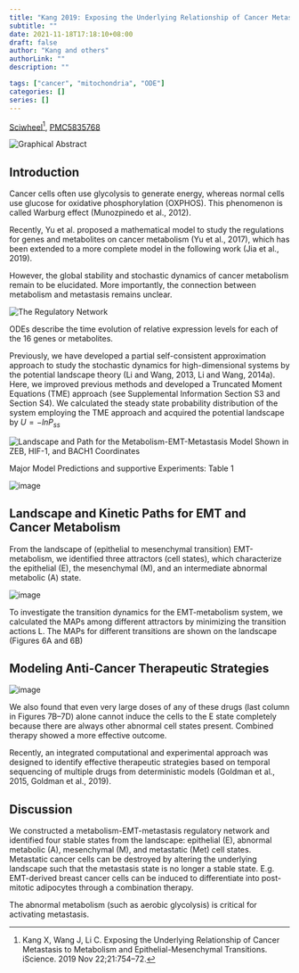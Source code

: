 ```yaml
---
title: "Kang 2019: Exposing the Underlying Relationship of Cancer Metastasis to Metabolism and Epithelial-Mesenchymal Transitions"
subtitle: ""
date: 2021-11-18T17:18:10+08:00
draft: false
author: "Kang and others"
authorLink: ""
description: ""

tags: ["cancer", "mitochondria", "ODE"]
categories: []
series: []
---
```


[Sciwheel](https://sciwheel.com/work/#/items/9267342)[^Kang2019], [PMC5835768](https://www.ncbi.nlm.nih.gov/pmc/articles/PMC5835768/)

<!--more-->

![Graphical Abstract](https://user-images.githubusercontent.com/40054455/142387555-99f12e86-7bd8-4003-9e1e-6d9aa8d4de05.png "Graphical Abstract")

## Introduction

Cancer cells often use glycolysis to generate energy, whereas normal cells use glucose for oxidative phosphorylation (OXPHOS). This phenomenon is called Warburg effect (Munozpinedo et al., 2012).

Recently, Yu et al. proposed a mathematical model to study the regulations for genes and metabolites on cancer metabolism (Yu et al., 2017), which has been extended to a more complete model in the following work (Jia et al., 2019).

However, the global stability and stochastic dynamics of cancer metabolism remain to be elucidated. More importantly, the connection between metabolism and metastasis remains unclear.

![The Regulatory Network](https://user-images.githubusercontent.com/40054455/142431555-3d37d80b-b8d8-474f-b463-d53dd5312f5c.png "The Regulatory Network")

ODEs describe the time evolution of relative expression levels for each of the 16 genes or metabolites.

Previously, we have developed a partial self-consistent approximation approach to study the stochastic dynamics for high-dimensional systems by the potential landscape theory (Li and Wang, 2013, Li and Wang, 2014a). Here, we improved previous methods and developed a Truncated Moment Equations (TME) approach (see Supplemental Information Section S3 and Section S4). We calculated the steady state probability distribution of the system employing the TME approach and acquired the potential landscape by $U=-lnP_{ss}$


![Landscape and Path for the Metabolism-EMT-Metastasis Model Shown in ZEB, HIF-1, and BACH1 Coordinates](https://user-images.githubusercontent.com/40054455/142432421-29672deb-2e07-45a2-84f5-49ef043d6db4.png "Landscape and Path for the Metabolism-EMT-Metastasis Model Shown in ZEB, HIF-1, and BACH1 Coordinates")


Major Model Predictions and supportive Experiments: Table 1

![image](https://user-images.githubusercontent.com/40054455/142432797-30114edc-a9a8-4a3b-96e0-db7331828457.png "Table 1")

## Landscape and Kinetic Paths for EMT and Cancer Metabolism

From the landscape of (epithelial to mesenchymal transition) EMT-metabolism, we identified three attractors (cell states), which characterize the epithelial (E), the mesenchymal (M), and an intermediate abnormal metabolic (A) state.

![image](https://user-images.githubusercontent.com/40054455/142433009-f08376c1-c03e-41c8-91b0-61565cd2e115.png "The Tristable Landscape for EMT-metabolism Model and Comparisons with Experimental Data")

To investigate the transition dynamics for the EMT-metabolism system, we calculated the MAPs among different attractors by minimizing the transition actions L. The MAPs for different transitions are shown on the landscape (Figures 6A and 6B)

## Modeling Anti-Cancer Therapeutic Strategies

![image](https://user-images.githubusercontent.com/40054455/142433384-3d2732d4-28cf-40a1-bed5-5e500e89e009.png "Landscape in Terms of HIF-1 and BACH1 in Response to Different Drugs in Different Levels")

We also found that even very large doses of any of these drugs (last column in Figures 7B–7D) alone cannot induce the cells to the E state completely because there are always other abnormal cell states present. Combined therapy showed a more effective outcome.

Recently, an integrated computational and experimental approach was designed to identify effective therapeutic strategies based on temporal sequencing of multiple drugs from deterministic models (Goldman et al., 2015, Goldman et al., 2019).

## Discussion

We constructed a metabolism-EMT-metastasis regulatory network and identified four stable states from the landscape: epithelial (E), abnormal metabolic (A), mesenchymal (M), and metastatic (Met) cell states. Metastatic cancer cells can be destroyed by altering the underlying landscape such that the metastasis state is no longer a stable state. E.g. EMT-derived breast cancer cells can be induced to differentiate into post-mitotic adipocytes through a combination therapy.

The abnormal metabolism (such as aerobic glycolysis) is critical for activating metastasis.

[^Kang2019]: Kang X, Wang J, Li C. Exposing the Underlying Relationship of Cancer Metastasis to Metabolism and Epithelial-Mesenchymal Transitions. iScience. 2019 Nov 22;21:754–72.
